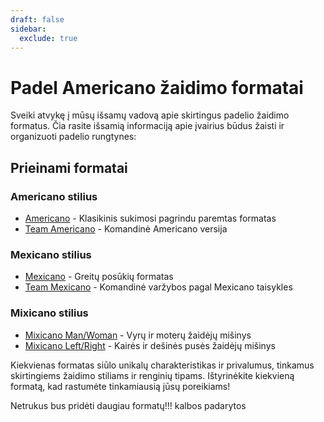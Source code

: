 ```yaml
---
draft: false
sidebar:
  exclude: true
---
```


# Padel Americano žaidimo formatai

Sveiki atvykę į mūsų išsamų vadovą apie skirtingus padelio žaidimo formatus. Čia rasite išsamią informaciją apie įvairius būdus žaisti ir organizuoti padelio rungtynes:

## Prieinami formatai

### Americano stilius
- [Americano](/lt/americano) - Klasikinis sukimosi pagrindu paremtas formatas
- [Team Americano](/lt/team-americano) - Komandinė Americano versija

### Mexicano stilius
- [Mexicano](/lt/mexicano) - Greitų posūkių formatas
- [Team Mexicano](/lt/team-mexicano) - Komandinė varžybos pagal Mexicano taisykles

### Mixicano stilius
- [Mixicano Man/Woman](/lt/mixicano) - Vyrų ir moterų žaidėjų mišinys
- [Mixicano Left/Right](/lt/mixicano) - Kairės ir dešinės pusės žaidėjų mišinys

Kiekvienas formatas siūlo unikalų charakteristikas ir privalumus, tinkamus skirtingiems žaidimo stiliams ir renginių tipams. Ištyrinėkite kiekvieną formatą, kad rastumėte tinkamiausią jūsų poreikiams!

Netrukus bus pridėti daugiau formatų!!! kalbos padarytos